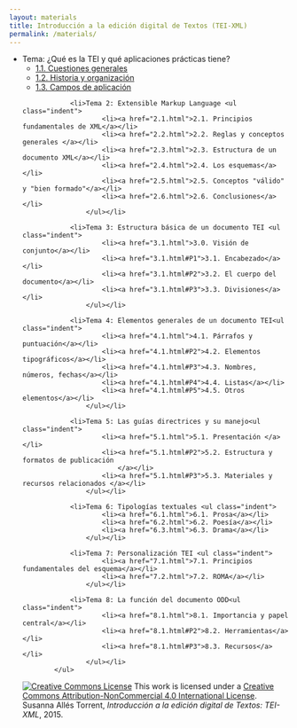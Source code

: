 ```yaml
---
layout: materials
title: Introducción a la edición digital de Textos (TEI-XML)
permalink: /materials/
---
```


<ul>
                <li>Tema: ¿Qué es la TEI y qué aplicaciones prácticas tiene? <ul class="indent">
                        <li><a href="1.1.html">1.1. Cuestiones generales</a></li>
                        <li><a href="1.2.html">1.2. Historia y organización</a></li>
                        <li><a href="1.3.html">1.3. Campos de aplicación</a></li>
                    </ul>
                </li>

                <li>Tema 2: Extensible Markup Language <ul class="indent">
                        <li><a href="2.1.html">2.1. Principios fundamentales de XML</a></li>
                        <li><a href="2.2.html">2.2. Reglas y conceptos generales </a></li>
                        <li><a href="2.3.html">2.3. Estructura de un documento XML</a></li>
                        <li><a href="2.4.html">2.4. Los esquemas</a></li>
                        <li><a href="2.5.html">2.5. Conceptos "válido" y "bien formado"</a></li>
                        <li><a href="2.6.html">2.6. Conclusiones</a></li>
                    </ul></li>

                <li>Tema 3: Estructura básica de un documento TEI <ul class="indent">
                        <li><a href="3.1.html">3.0. Visión de conjunto</a></li>
                        <li><a href="3.1.html#P1">3.1. Encabezado</a></li>
                        <li><a href="3.1.html#P2">3.2. El cuerpo del documento</a></li>
                        <li><a href="3.1.html#P3">3.3. Divisiones</a></li>
                    </ul></li>

                <li>Tema 4: Elementos generales de un documento TEI<ul class="indent">
                        <li><a href="4.1.html">4.1. Párrafos y puntuación</a></li>
                        <li><a href="4.1.html#P2">4.2. Elementos tipográficos</a></li>
                        <li><a href="4.1.html#P3">4.3. Nombres, números, fechas</a></li>
                        <li><a href="4.1.html#P4">4.4. Listas</a></li>
                        <li><a href="4.1.html#P5">4.5. Otros elementos</a></li>
                    </ul></li>

                <li>Tema 5: Las guías directrices y su manejo<ul class="indent">
                        <li><a href="5.1.html">5.1. Presentación </a></li>
                        <li><a href="5.1.html#P2">5.2. Estructura y formatos de publicación
                            </a></li>
                        <li><a href="5.1.html#P3">5.3. Materiales y recursos relacionados </a></li>
                    </ul></li>

                <li>Tema 6: Tipologías textuales <ul class="indent">
                        <li><a href="6.1.html">6.1. Prosa</a></li>
                        <li><a href="6.2.html">6.2. Poesía</a></li>
                        <li><a href="6.3.html">6.3. Drama</a></li>
                    </ul></li>

                <li>Tema 7: Personalización TEI <ul class="indent">
                        <li><a href="7.1.html">7.1. Principios fundamentales del esquema</a></li>
                        <li><a href="7.2.html">7.2. ROMA</a></li>
                    </ul></li>

                <li>Tema 8: La función del documento ODD<ul class="indent">
                        <li><a href="8.1.html">8.1. Importancia y papel central</a></li>
                        <li><a href="8.1.html#P2">8.2. Herramientas</a></li>
                        <li><a href="8.1.html#P3">8.3. Recursos</a></li>
                    </ul></li>
            </ul>
            
<p><a rel="license" href="http://creativecommons.org/licenses/by-nc/4.0/"><img id="cc"
                            alt="Creative Commons License" style="border-width:0"
                            src="https://i.creativecommons.org/l/by-nc/4.0/88x31.png"
                     /></a> This work is licensed under a <a rel="license"
                        href="http://creativecommons.org/licenses/by-nc/4.0/">Creative Commons
                        Attribution-NonCommercial 4.0 International License</a>. Susanna Allés
                    Torrent, <i>Introducción a la edición digital de Textos: TEI-XML</i>, 2015.</p>